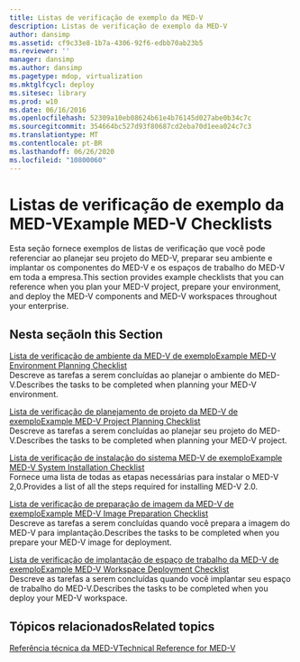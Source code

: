 ```yaml
---
title: Listas de verificação de exemplo da MED-V
description: Listas de verificação de exemplo da MED-V
author: dansimp
ms.assetid: cf9c33e8-1b7a-4306-92f6-edbb70ab23b5
ms.reviewer: ''
manager: dansimp
ms.author: dansimp
ms.pagetype: mdop, virtualization
ms.mktglfcycl: deploy
ms.sitesec: library
ms.prod: w10
ms.date: 06/16/2016
ms.openlocfilehash: 52309a10eb08624b61e4b76145d027abe0b34c7c
ms.sourcegitcommit: 354664bc527d93f80687cd2eba70d1eea024c7c3
ms.translationtype: MT
ms.contentlocale: pt-BR
ms.lasthandoff: 06/26/2020
ms.locfileid: "10800060"
---
```

# <span data-ttu-id="560ab-103">Listas de verificação de exemplo da MED-V</span><span class="sxs-lookup"><span data-stu-id="560ab-103">Example MED-V Checklists</span></span>


<span data-ttu-id="560ab-104">Esta seção fornece exemplos de listas de verificação que você pode referenciar ao planejar seu projeto do MED-V, preparar seu ambiente e implantar os componentes do MED-V e os espaços de trabalho do MED-V em toda a empresa.</span><span class="sxs-lookup"><span data-stu-id="560ab-104">This section provides example checklists that you can reference when you plan your MED-V project, prepare your environment, and deploy the MED-V components and MED-V workspaces throughout your enterprise.</span></span>

## <span data-ttu-id="560ab-105">Nesta seção</span><span class="sxs-lookup"><span data-stu-id="560ab-105">In this Section</span></span>


<a href="" id="example-med-v-environment-planning-checklist"></a>[<span data-ttu-id="560ab-106">Lista de verificação de ambiente da MED-V de exemplo</span><span class="sxs-lookup"><span data-stu-id="560ab-106">Example MED-V Environment Planning Checklist</span></span>](example-med-v-environment-planning-checklist.md)  
<span data-ttu-id="560ab-107">Descreve as tarefas a serem concluídas ao planejar o ambiente do MED-V.</span><span class="sxs-lookup"><span data-stu-id="560ab-107">Describes the tasks to be completed when planning your MED-V environment.</span></span>

<a href="" id="example-med-v-project-planning-checklist"></a>[<span data-ttu-id="560ab-108">Lista de verificação de planejamento de projeto da MED-V de exemplo</span><span class="sxs-lookup"><span data-stu-id="560ab-108">Example MED-V Project Planning Checklist</span></span>](example-med-v-project-planning-checklist.md)  
<span data-ttu-id="560ab-109">Descreve as tarefas a serem concluídas ao planejar seu projeto do MED-V.</span><span class="sxs-lookup"><span data-stu-id="560ab-109">Describes the tasks to be completed when planning your MED-V project.</span></span>

<a href="" id="example-med-v-system-installation-checklist"></a>[<span data-ttu-id="560ab-110">Lista de verificação de instalação do sistema MED-V de exemplo</span><span class="sxs-lookup"><span data-stu-id="560ab-110">Example MED-V System Installation Checklist</span></span>](example-med-v-system-installation-checklist.md)  
<span data-ttu-id="560ab-111">Fornece uma lista de todas as etapas necessárias para instalar o MED-V 2,0.</span><span class="sxs-lookup"><span data-stu-id="560ab-111">Provides a list of all the steps required for installing MED-V 2.0.</span></span>

<a href="" id="example-med-v-image-preparation-checklist"></a>[<span data-ttu-id="560ab-112">Lista de verificação de preparação de imagem da MED-V de exemplo</span><span class="sxs-lookup"><span data-stu-id="560ab-112">Example MED-V Image Preparation Checklist</span></span>](example-med-v-image-preparation-checklist.md)  
<span data-ttu-id="560ab-113">Descreve as tarefas a serem concluídas quando você prepara a imagem do MED-V para implantação.</span><span class="sxs-lookup"><span data-stu-id="560ab-113">Describes the tasks to be completed when you prepare your MED-V image for deployment.</span></span>

<a href="" id="example-med-v-workspace-deployment-checklist"></a>[<span data-ttu-id="560ab-114">Lista de verificação de implantação de espaço de trabalho da MED-V de exemplo</span><span class="sxs-lookup"><span data-stu-id="560ab-114">Example MED-V Workspace Deployment Checklist</span></span>](example-med-v-workspace-deployment-checklist.md)  
<span data-ttu-id="560ab-115">Descreve as tarefas a serem concluídas quando você implantar seu espaço de trabalho do MED-V.</span><span class="sxs-lookup"><span data-stu-id="560ab-115">Describes the tasks to be completed when you deploy your MED-V workspace.</span></span>

## <span data-ttu-id="560ab-116">Tópicos relacionados</span><span class="sxs-lookup"><span data-stu-id="560ab-116">Related topics</span></span>


[<span data-ttu-id="560ab-117">Referência técnica da MED-V</span><span class="sxs-lookup"><span data-stu-id="560ab-117">Technical Reference for MED-V</span></span>](technical-reference-for-med-v.md)

 

 





